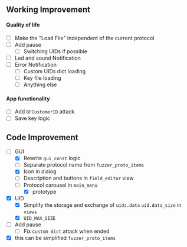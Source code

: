 ## Working Improvement

#### Quality of life

- [ ] Make the "Load File" independent of the current protocol
- [ ] Add pause
    - [ ] Switching  UIDs if possible
- [ ] Led and sound Notification
- [ ] Error Notification
    - [ ] Custom UIDs dict loading 
    - [ ] Key file loading
    - [ ] Anything else

#### App functionality

- [ ] Add `BFCustomerID` attack
- [ ] Save key logic

## Code Improvement

- [ ] GUI
    - [x] Rewrite `gui_const` logic
    - [ ] Separate protocol name from `fuzzer_proto_items` 
    - [x] Icon in dialog
    - [ ] Description and buttons in `field_editor` view
    - [ ] Protocol carousel in `main_menu`
        - [x] prototype 
- [x] UID
    - [x] Simplify the storage and exchange of `uids.data` `uid.data_size` in `views`
    - [x] `UID_MAX_SIZE`
- [ ] Add pause
    - [ ] Fix `Custom dict` attack when ended
- [x] this can be simplified `fuzzer_proto_items`
